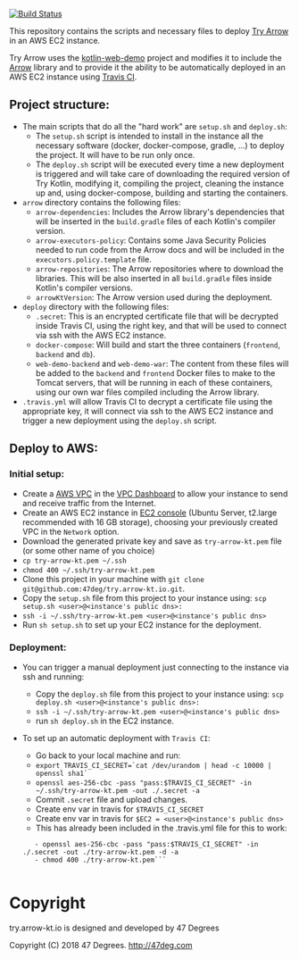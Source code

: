 [![Build Status](https://api.travis-ci.org/47deg/try.arrow-kt.io.svg?branch=master)](https://travis-ci.org/47deg/try.arrow-kt.io)

This repository contains the scripts and necessary files to deploy [Try Arrow](https://try.arrow-kt.io:80) in an AWS EC2 instance.

Try Arrow uses the [kotlin-web-demo](https://github.com/JetBrains/kotlin-web-demo) project and modifies it to include the [Arrow](https://github.com/arrow-kt/arrow) library and to provide it the ability to be automatically deployed in an AWS EC2 instance using [Travis CI](https://travis-ci.org). 

## Project structure:

- The main scripts that do all the "hard work" are `setup.sh` and `deploy.sh`:
  - The `setup.sh` script is intended to install in the instance all the necessary software (docker, docker-compose, gradle, ...) to deploy the project. It will have to be run only once. 
  - The `deploy.sh` script will be executed every time a new deployment is triggered and will take care of downloading the required version of Try Kotlin, modifying it, compiling the project, cleaning the instance up and, using docker-compose, building and starting the containers. 
- `arrow` directory contains the following files:
  - `arrow-dependencies`: Includes the Arrow library's dependencies that will be inserted in the `build.gradle` files of each Kotlin's compiler version.
  - `arrow-executors-policy`: Contains some Java Security Policies needed to run code from the Arrow docs and will be included in the `executors.policy.template` file. 
  - `arrow-repositories`: The Arrow repositories where to download the libraries. This will be also inserted in all `build.gradle` files inside Kotlin's compiler versions.
  - `arrowKtVersion`: The Arrow version used during the deployment.
- `deploy` directory with the following files:
  - `.secret`: This is an encrypted certificate file that will be decrypted inside Travis CI, using the right key, and that will be used to connect via ssh with the AWS EC2 instance.
  - `docker-compose`: Will build and start the three containers (`frontend`, `backend` and `db`).
  - `web-demo-backend` and `web-demo-war`: The content from these files will be added to the `backend` and `frontend` Docker files to make to the Tomcat servers, that will be running in each of these containers, using our own war files compiled including the Arrow library.  
- `.travis.yml` will allow Travis CI to decrypt a certificate file using the appropriate key, it will connect via ssh to the AWS EC2 instance and trigger a new deployment using the `deploy.sh` script.
  
## Deploy to AWS:

### Initial setup:

- Create a [AWS VPC](https://aws.amazon.com/vpc) in the [VPC Dashboard](https://console.aws.amazon.com/vpc) to allow your instance to send and receive traffic from the Internet.
- Create an AWS EC2 instance in [EC2 console](https://console.aws.amazon.com/ec2) (Ubuntu Server, t2.large recommended with 16 GB storage), choosing your previously created VPC in the `Network` option.
- Download the generated private key and save as `try-arrow-kt.pem` file (or some other name of you choice)
- ```cp try-arrow-kt.pem ~/.ssh```
- ```chmod 400 ~/.ssh/try-arrow-kt.pem```
- Clone this project in your machine with `git clone git@github.com:47deg/try.arrow-kt.io.git`.
- Copy the `setup.sh` file from this project to your instance using: ```scp setup.sh <user>@<instance's public dns>:```
- ```ssh -i ~/.ssh/try-arrow-kt.pem <user>@<instance's public dns>```
- Run ```sh setup.sh``` to set up your EC2 instance for the deployment.

### Deployment:

- You can trigger a manual deployment just connecting to the instance via ssh and running:
    - Copy the `deploy.sh` file from this project to your instance using: ```scp deploy.sh <user>@<instance's public dns>:```
    - ```ssh -i ~/.ssh/try-arrow-kt.pem <user>@<instance's public dns>```
    - run ```sh deploy.sh``` in the EC2 instance.

- To set up an automatic deployment with `Travis CI`:
    - Go back to your local machine and run:
    - ```export TRAVIS_CI_SECRET=`cat /dev/urandom | head -c 10000 | openssl sha1` ```
    - ```openssl aes-256-cbc -pass "pass:$TRAVIS_CI_SECRET" -in ~/.ssh/try-arrow-kt.pem -out ./.secret -a```
    - Commit `.secret` file and upload changes.
    - Create env var in travis for `$TRAVIS_CI_SECRET`
    - Create env var in travis for `$EC2 = <user>@<instance's public dns>`
    - This has already been included in the .travis.yml file for this to work:
    ```before_script
       - openssl aes-256-cbc -pass "pass:$TRAVIS_CI_SECRET" -in ./.secret -out ./try-arrow-kt.pem -d -a
       - chmod 400 ./try-arrow-kt.pem```


[comment]: # (Start Copyright)
# Copyright

try.arrow-kt.io is designed and developed by 47 Degrees

Copyright (C) 2018 47 Degrees. <http://47deg.com>

[comment]: # (End Copyright)
